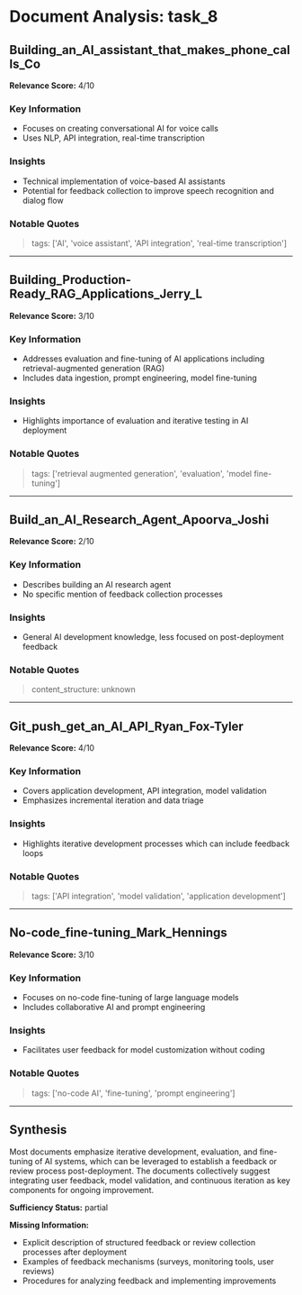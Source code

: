 # Document Analysis: task_8

## Building_an_AI_assistant_that_makes_phone_calls_Co
**Relevance Score:** 4/10

### Key Information
- Focuses on creating conversational AI for voice calls
- Uses NLP, API integration, real-time transcription

### Insights
- Technical implementation of voice-based AI assistants
- Potential for feedback collection to improve speech recognition and dialog flow

### Notable Quotes
> tags: ['AI', 'voice assistant', 'API integration', 'real-time transcription']

---

## Building_Production-Ready_RAG_Applications_Jerry_L
**Relevance Score:** 3/10

### Key Information
- Addresses evaluation and fine-tuning of AI applications including retrieval-augmented generation (RAG)
- Includes data ingestion, prompt engineering, model fine-tuning

### Insights
- Highlights importance of evaluation and iterative testing in AI deployment

### Notable Quotes
> tags: ['retrieval augmented generation', 'evaluation', 'model fine-tuning']

---

## Build_an_AI_Research_Agent_Apoorva_Joshi
**Relevance Score:** 2/10

### Key Information
- Describes building an AI research agent
- No specific mention of feedback collection processes

### Insights
- General AI development knowledge, less focused on post-deployment feedback

### Notable Quotes
> content_structure: unknown

---

## Git_push_get_an_AI_API_Ryan_Fox-Tyler
**Relevance Score:** 4/10

### Key Information
- Covers application development, API integration, model validation
- Emphasizes incremental iteration and data triage

### Insights
- Highlights iterative development processes which can include feedback loops

### Notable Quotes
> tags: ['API integration', 'model validation', 'application development']

---

## No-code_fine-tuning_Mark_Hennings
**Relevance Score:** 3/10

### Key Information
- Focuses on no-code fine-tuning of large language models
- Includes collaborative AI and prompt engineering

### Insights
- Facilitates user feedback for model customization without coding

### Notable Quotes
> tags: ['no-code AI', 'fine-tuning', 'prompt engineering']

---

## Synthesis
Most documents emphasize iterative development, evaluation, and fine-tuning of AI systems, which can be leveraged to establish a feedback or review process post-deployment. The documents collectively suggest integrating user feedback, model validation, and continuous iteration as key components for ongoing improvement.

**Sufficiency Status:** partial

**Missing Information:**
- Explicit description of structured feedback or review collection processes after deployment
- Examples of feedback mechanisms (surveys, monitoring tools, user reviews)
- Procedures for analyzing feedback and implementing improvements